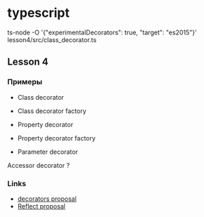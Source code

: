 # typescript

ts-node -O '{"experimentalDecorators": true, "target": "es2015"}' lesson4/src/class_decorator.ts

## Lesson 4

### Примеры
 - Class decorator
 - Class decorator factory
 - Property decorator
 - Property decorator factory
 
 - Parameter decorator

Accessor decorator ?

### Links
 - [decorators proposal](https://github.com/tc39/proposal-decorators)  
 - [Reflect proposal](https://rbuckton.github.io/reflect-metadata)  
